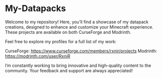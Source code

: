 # My-Datapacks
Welcome to my repository! Here, you’ll find a showcase of my datapack creations, designed to enhance and customize your Minecraft experience. These projects are available on both CurseForge and Modrinth.

Feel free to explore my profiles for a full list of my work:

CurseForge: https://www.curseforge.com/members/rxnir/projects
Modrinth: https://modrinth.com/user/RxniR

I’m constantly working to bring innovative and high-quality content to the community. Your feedback and support are always appreciated!
